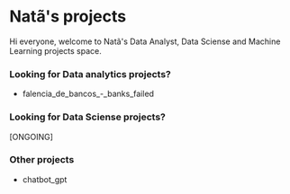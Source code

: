 # Natã's projects
Hi everyone, welcome to Natã's Data Analyst, Data Sciense and Machine Learning projects space.


### Looking for Data analytics projects?
* falencia_de_bancos_-_banks_failed


### Looking for Data Sciense projects?
[ONGOING]

### Other projects
* chatbot_gpt
